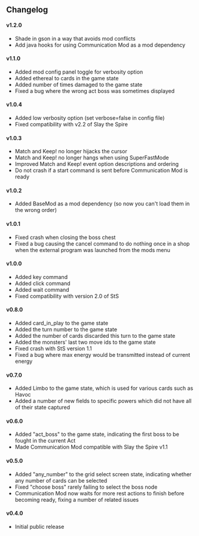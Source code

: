 ## Changelog ##

#### v1.2.0 ####
* Shade in gson in a way that avoids mod conflicts
* Add java hooks for using Communication Mod as a mod dependency

#### v1.1.0 ####
* Added mod config panel toggle for verbosity option
* Added ethereal to cards in the game state
* Added number of times damaged to the game state
* Fixed a bug where the wrong act boss was sometimes displayed

#### v1.0.4 ####
* Added low verbosity option (set verbose=false in config file)
* Fixed compatibility with v2.2 of Slay the Spire

#### v1.0.3 ####
* Match and Keep! no longer hijacks the cursor
* Match and Keep! no longer hangs when using SuperFastMode
* Improved Match and Keep! event option descriptions and ordering
* Do not crash if a start command is sent before Communication Mod is ready

#### v1.0.2 ####
* Added BaseMod as a mod dependency (so now you can't load them in the wrong order)

#### v1.0.1 ####
* Fixed crash when closing the boss chest
* Fixed a bug causing the cancel command to do nothing once in a shop when the external program was launched from the mods menu

#### v1.0.0 ####
* Added key command
* Added click command
* Added wait command
* Fixed compatibility with version 2.0 of StS

#### v0.8.0 ####
* Added card_in_play to the game state
* Added the turn number to the game state
* Added the number of cards discarded this turn to the game state
* Added the monsters' last two move ids to the game state
* Fixed crash with StS version 1.1
* Fixed a bug where max energy would be transmitted instead of current energy

#### v0.7.0 ####
* Added Limbo to the game state, which is used for various cards such as Havoc
* Added a number of new fields to specific powers which did not have all of their state captured

#### v0.6.0 ####
* Added "act_boss" to the game state, indicating the first boss to be fought in the current Act
* Made Communication Mod compatible with Slay the Spire v1.1

#### v0.5.0 ####
* Added "any_number" to the grid select screen state, indicating whether any number of cards can be selected
* Fixed "choose boss" rarely failing to select the boss node
* Communication Mod now waits for more rest actions to finish before becoming ready, fixing a number of related issues

#### v0.4.0 ####
* Initial public release